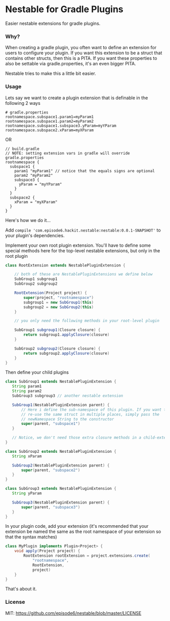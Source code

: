Nestable for Gradle Plugins
===========================
Easier nestable extensions for gradle plugins.

### Why?
When creating a gradle plugin, you often want to define an extension for users to configure your plugin. If you want this extension to be a struct that contains other structs, then this is a PITA. If you want these properties to also be settable via gradle.properties, it's an even bigger PITA.

Nestable tries to make this a little bit easier.

### Usage
Lets say we want to create a plugin extension that is definable in the following 2 ways
```
# gradle.properties
rootnamespace.subspace1.param1=myParam1
rootnamespace.subspace1.param2=myParam2
rootnamespace.subspace1.subspace3.yParam=myYParam
rootnamespace.subspace2.xParam=myXParam
```
OR
```
// build.gradle
// NOTE: setting extension vars in gradle will override gradle.properties
rootnamespace {
  subspace1 {
    param1 "myParam1" // notice that the equals signs are optional
    param2 "myParam2"
    subspace3 {
      yParam = "myYParam"
    }
  }
  subspace2 {
    xParam = "myXParam"
  }
}
```

Here's how we do it...

Add `compile 'com.episode6.hackit.nestable:nestable:0.0.1-SNAPSHOT'` to your plugin's dependencies.

Implement your own root plugin extension. You'll have to define some special methods here for the top-level nestable extensions, but only in the root plugin
```groovy
class RootExtension extends NestablePluginExtension {

    // both of these are NestablePluginExtensions we define below
    SubGroup1 subgroup1
    SubGroup2 subgroup2

    RootExtension(Project project) {
        super(project, "rootnamespace")
        subgroup1 = new SubGroup1(this)
        subgroup2 = new SubGroup2(this)
    }

    // you only need the following methods in your root-level plugin

    SubGroup1 subgroup1(Closure closure) {
        return subgroup1.applyClosure(closure)
    }

    SubGroup2 subgroup2(Closure closure) {
        return subgroup2.applyClosure(closure)
    }
}
```

Then define your child plugins
 ```groovy
class SubGroup1 extends NestablePluginExtension {
    String param1
    String param2
    SubGroup3 subgroup3 // another nestable extension

    SubGroup1(NestablePluginExtension parent) {
        // Here i define the sub-namespace of this plugin. If you want to
        // re-use the same struct in multiple places, simply pass the
        // newNamespace String to the constructor
        super(parent, "subspace1")
    }

    // Notice, we don't need those extra closure methods in a child-extension
}

class SubGroup2 extends NestablePluginExtension {
    String xParam

    SubGroup2(NestablePluginExtension parent) {
        super(parent, "subspace2")
    }
}

class SubGroup3 extends NestablePluginExtension {
    String yParam

    SubGroup3(NestablePluginExtension parent) {
        super(parent, "subspace3")
    }
}
```

In your plugin code, add your extension (it's recommended that your extension be named the same as the root namespace of your extension so that the syntax matches)
```groovy
class MyPlugin implements Plugin<Project> {
    void apply(Project project) {
        RootExtension rootExtension = project.extensions.create(
            "rootnamespace",
            RootExtension,
            project)
    }
}
```

That's about it.

### License
MIT: https://github.com/episode6/nestable/blob/master/LICENSE
